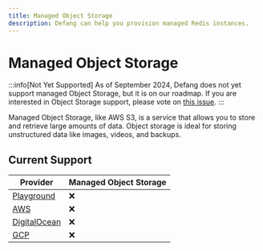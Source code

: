 ```yaml
---
title: Managed Object Storage
description: Defang can help you provision managed Redis instances.
---
```


# Managed Object Storage

:::info[Not Yet Supported]
As of September 2024, Defang does not yet support managed Object Storage, but it is on our roadmap. If you are interested in Object Storage support, please vote on [this issue](https://github.com/DefangLabs/defang/issues/688).
:::

Managed Object Storage, like AWS S3, is a service that allows you to store and retrieve large amounts of data. Object storage is ideal for storing unstructured data like images, videos, and backups.

## Current Support

| Provider | Managed Object Storage |
| --- | --- |
| [Playground](/docs/providers/playground#managed-services) | ❌ |
| [AWS](/docs/providers/aws#managed-storage) | ❌ |
| [DigitalOcean](/docs/providers/digitalocean#future-improvements) | ❌ |
| [GCP](/docs/providers/gcp#future-improvements) | ❌ |

